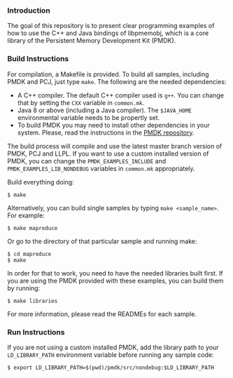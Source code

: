 ### Introduction

The goal of this repository is to present clear programming examples of how to
use the C++ and Java bindings of libpmemobj, which is a core library of the
Persistent Memory Development Kit (PMDK).

### Build Instructions

For compilation, a Makefile is provided.  To build all samples, including PMDK 
and PCJ, just type `make`. The following are the needed dependencies:

 - A C++ compiler. The default C++ compiler used is `g++`. You can change that
   by setting the `CXX` variable in `common.mk`.
 - Java 8 or above (including a Java compiler). The `$JAVA_HOME` environmental
   variable needs to be propertly set.
 - To build PMDK you may need to install other dependencies in your system.
   Please, read the instructions in the 
   [PMDK repository](https://github.com/pmem/pmdk).

The build process will compile and use the latest master branch version of
PMDK, PCJ and LLPL. If you want to use a custom installed version of PMDK, you
can change the `PMDK_EXAMPLES_INCLUDE` and `PMDK_EXAMPLES_LIB_NONDEBUG`
variables in `common.mk` appropriately.

Build everything doing:

	$ make

Alternatively, you can build single samples by typing `make <sample_name>`. For
example: 

	$ make mapreduce 

Or go to the directory of that particular sample and running make:

	$ cd mapreduce
	$ make

In order for that to work, you need to have the needed libraries built first.
If you are using the PMDK provided with these examples, you can build them
by running:

	$ make libraries

For more information, please read the READMEs for each sample.

### Run Instructions

If you are not using a custom installed PMDK, add the library path to your 
`LD_LIBRARY_PATH` environment variable before running any sample code:

	$ export LD_LIBRARY_PATH=$(pwd)/pmdk/src/nondebug:$LD_LIBRARY_PATH

